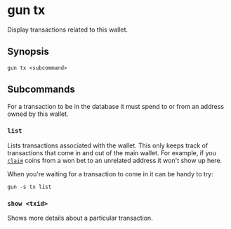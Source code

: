 # gun tx

Display transactions related to this wallet.

## Synopsis

```
gun tx <subcommand>
```

## Subcommands

For a transaction to be in the database it must spend to or from an address owned by this wallet.

### `list`

Lists transactions associated with the wallet.
This only keeps track of transactions that come in and out of the main wallet.
For example, if you [`claim`](../bet/claim.md) coins from a won bet to an unrelated address it won't show up here.


When you're waiting for a transaction to come in it can be handy to try:

```
gun -s tx list
```

### `show <txid>`

Shows more details about a particular transaction.
